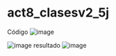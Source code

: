 # act8_clasesv2_5j
Código
![image](https://github.com/user-attachments/assets/ca5f2e61-a05a-4a86-82a7-2d4bdcebbc45)


![image](https://github.com/user-attachments/assets/74c77ff9-d114-4753-8c22-c4d7875834ff)
resultado
![image](https://github.com/user-attachments/assets/0dd5efcd-830f-46c8-99a1-67013cb0755d)




